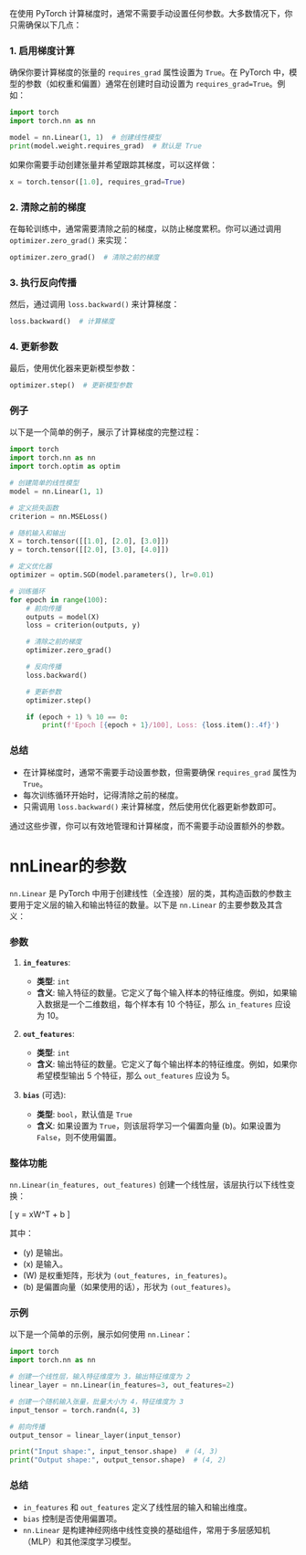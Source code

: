 在使用 PyTorch 计算梯度时，通常不需要手动设置任何参数。大多数情况下，你只需确保以下几点：

### 1. **启用梯度计算**

确保你要计算梯度的张量的 `requires_grad` 属性设置为 `True`。在 PyTorch 中，模型的参数（如权重和偏置）通常在创建时自动设置为 `requires_grad=True`。例如：

```python
import torch
import torch.nn as nn

model = nn.Linear(1, 1)  # 创建线性模型
print(model.weight.requires_grad)  # 默认是 True
```

如果你需要手动创建张量并希望跟踪其梯度，可以这样做：

```python
x = torch.tensor([1.0], requires_grad=True)
```

### 2. **清除之前的梯度**

在每轮训练中，通常需要清除之前的梯度，以防止梯度累积。你可以通过调用 `optimizer.zero_grad()` 来实现：

```python
optimizer.zero_grad()  # 清除之前的梯度
```

### 3. **执行反向传播**

然后，通过调用 `loss.backward()` 来计算梯度：

```python
loss.backward()  # 计算梯度
```

### 4. **更新参数**

最后，使用优化器来更新模型参数：

```python
optimizer.step()  # 更新模型参数
```

### 例子

以下是一个简单的例子，展示了计算梯度的完整过程：

```python
import torch
import torch.nn as nn
import torch.optim as optim

# 创建简单的线性模型
model = nn.Linear(1, 1)

# 定义损失函数
criterion = nn.MSELoss()

# 随机输入和输出
X = torch.tensor([[1.0], [2.0], [3.0]])
y = torch.tensor([[2.0], [3.0], [4.0]])

# 定义优化器
optimizer = optim.SGD(model.parameters(), lr=0.01)

# 训练循环
for epoch in range(100):
    # 前向传播
    outputs = model(X)
    loss = criterion(outputs, y)

    # 清除之前的梯度
    optimizer.zero_grad()

    # 反向传播
    loss.backward()

    # 更新参数
    optimizer.step()

    if (epoch + 1) % 10 == 0:
        print(f'Epoch [{epoch + 1}/100], Loss: {loss.item():.4f}')
```

### 总结

- 在计算梯度时，通常不需要手动设置参数，但需要确保 `requires_grad` 属性为 `True`。
- 每次训练循环开始时，记得清除之前的梯度。
- 只需调用 `loss.backward()` 来计算梯度，然后使用优化器更新参数即可。

通过这些步骤，你可以有效地管理和计算梯度，而不需要手动设置额外的参数。


# nnLinear的参数
`nn.Linear` 是 PyTorch 中用于创建线性（全连接）层的类，其构造函数的参数主要用于定义层的输入和输出特征的数量。以下是 `nn.Linear` 的主要参数及其含义：

### 参数

1. **`in_features`**:
   - **类型**: `int`
   - **含义**: 输入特征的数量。它定义了每个输入样本的特征维度。例如，如果输入数据是一个二维数组，每个样本有 10 个特征，那么 `in_features` 应设为 10。

2. **`out_features`**:
   - **类型**: `int`
   - **含义**: 输出特征的数量。它定义了每个输出样本的特征维度。例如，如果你希望模型输出 5 个特征，那么 `out_features` 应设为 5。

3. **`bias`** (可选):
   - **类型**: `bool`，默认值是 `True`
   - **含义**: 如果设置为 `True`，则该层将学习一个偏置向量 \(b\)。如果设置为 `False`，则不使用偏置。

### 整体功能

`nn.Linear(in_features, out_features)` 创建一个线性层，该层执行以下线性变换：

\[
y = xW^T + b
\]

其中：
- \(y\) 是输出。
- \(x\) 是输入。
- \(W\) 是权重矩阵，形状为 `(out_features, in_features)`。
- \(b\) 是偏置向量（如果使用的话），形状为 `(out_features)`。

### 示例

以下是一个简单的示例，展示如何使用 `nn.Linear`：

```python
import torch
import torch.nn as nn

# 创建一个线性层，输入特征维度为 3，输出特征维度为 2
linear_layer = nn.Linear(in_features=3, out_features=2)

# 创建一个随机输入张量，批量大小为 4，特征维度为 3
input_tensor = torch.randn(4, 3)

# 前向传播
output_tensor = linear_layer(input_tensor)

print("Input shape:", input_tensor.shape)  # (4, 3)
print("Output shape:", output_tensor.shape)  # (4, 2)
```

### 总结

- `in_features` 和 `out_features` 定义了线性层的输入和输出维度。
- `bias` 控制是否使用偏置项。
- `nn.Linear` 是构建神经网络中线性变换的基础组件，常用于多层感知机（MLP）和其他深度学习模型。